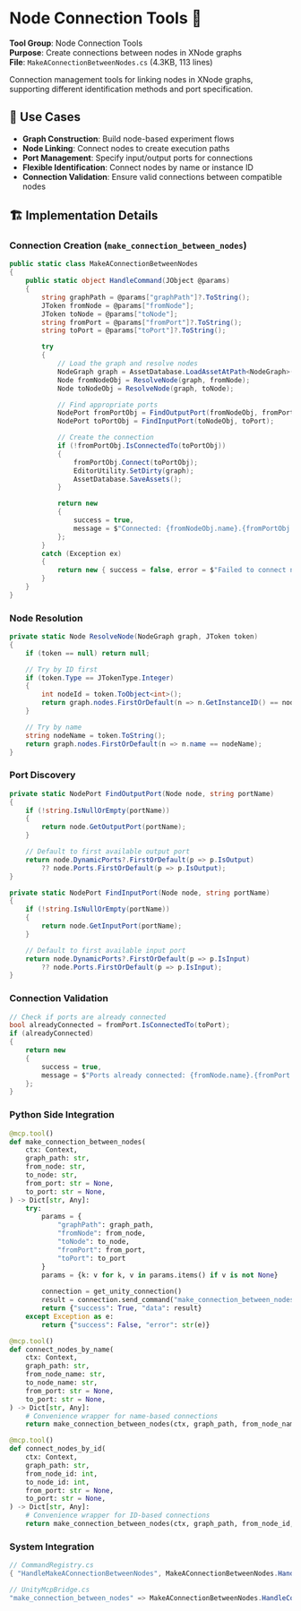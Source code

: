 # Node Connection Tools 🔗

**Tool Group**: Node Connection Tools  
**Purpose**: Create connections between nodes in XNode graphs  
**File**: `MakeAConnectionBetweenNodes.cs` (4.3KB, 113 lines)

Connection management tools for linking nodes in XNode graphs, supporting different identification methods and port specification.

## 🎯 Use Cases

- **Graph Construction**: Build node-based experiment flows
- **Node Linking**: Connect nodes to create execution paths
- **Port Management**: Specify input/output ports for connections
- **Flexible Identification**: Connect nodes by name or instance ID
- **Connection Validation**: Ensure valid connections between compatible nodes

## 🏗️ Implementation Details

### Connection Creation (`make_connection_between_nodes`)
```csharp
public static class MakeAConnectionBetweenNodes
{
    public static object HandleCommand(JObject @params)
    {
        string graphPath = @params["graphPath"]?.ToString();
        JToken fromNode = @params["fromNode"];
        JToken toNode = @params["toNode"];
        string fromPort = @params["fromPort"]?.ToString();
        string toPort = @params["toPort"]?.ToString();

        try
        {
            // Load the graph and resolve nodes
            NodeGraph graph = AssetDatabase.LoadAssetAtPath<NodeGraph>(graphPath);
            Node fromNodeObj = ResolveNode(graph, fromNode);
            Node toNodeObj = ResolveNode(graph, toNode);

            // Find appropriate ports
            NodePort fromPortObj = FindOutputPort(fromNodeObj, fromPort);
            NodePort toPortObj = FindInputPort(toNodeObj, toPort);

            // Create the connection
            if (!fromPortObj.IsConnectedTo(toPortObj))
            {
                fromPortObj.Connect(toPortObj);
                EditorUtility.SetDirty(graph);
                AssetDatabase.SaveAssets();
            }

            return new
            {
                success = true,
                message = $"Connected: {fromNodeObj.name}.{fromPortObj.fieldName} -> {toNodeObj.name}.{toPortObj.fieldName}"
            };
        }
        catch (Exception ex)
        {
            return new { success = false, error = $"Failed to connect nodes: {ex.Message}" };
        }
    }
}
```

### Node Resolution
```csharp
private static Node ResolveNode(NodeGraph graph, JToken token)
{
    if (token == null) return null;

    // Try by ID first
    if (token.Type == JTokenType.Integer)
    {
        int nodeId = token.ToObject<int>();
        return graph.nodes.FirstOrDefault(n => n.GetInstanceID() == nodeId);
    }

    // Try by name
    string nodeName = token.ToString();
    return graph.nodes.FirstOrDefault(n => n.name == nodeName);
}
```

### Port Discovery
```csharp
private static NodePort FindOutputPort(Node node, string portName)
{
    if (!string.IsNullOrEmpty(portName))
    {
        return node.GetOutputPort(portName);
    }

    // Default to first available output port
    return node.DynamicPorts?.FirstOrDefault(p => p.IsOutput)
        ?? node.Ports.FirstOrDefault(p => p.IsOutput);
}

private static NodePort FindInputPort(Node node, string portName)
{
    if (!string.IsNullOrEmpty(portName))
    {
        return node.GetInputPort(portName);
    }

    // Default to first available input port
    return node.DynamicPorts?.FirstOrDefault(p => p.IsInput)
        ?? node.Ports.FirstOrDefault(p => p.IsInput);
}
```

### Connection Validation
```csharp
// Check if ports are already connected
bool alreadyConnected = fromPort.IsConnectedTo(toPort);
if (alreadyConnected)
{
    return new
    {
        success = true,
        message = $"Ports already connected: {fromNode.name}.{fromPort.fieldName} -> {toNode.name}.{toPort.fieldName}"
    };
}
```

### Python Side Integration
```python
@mcp.tool()
def make_connection_between_nodes(
    ctx: Context,
    graph_path: str,
    from_node: str,
    to_node: str,
    from_port: str = None,
    to_port: str = None,
) -> Dict[str, Any]:
    try:
        params = {
            "graphPath": graph_path,
            "fromNode": from_node,
            "toNode": to_node,
            "fromPort": from_port,
            "toPort": to_port
        }
        params = {k: v for k, v in params.items() if v is not None}
        
        connection = get_unity_connection()
        result = connection.send_command("make_connection_between_nodes", params)
        return {"success": True, "data": result}
    except Exception as e:
        return {"success": False, "error": str(e)}

@mcp.tool()
def connect_nodes_by_name(
    ctx: Context,
    graph_path: str,
    from_node_name: str,
    to_node_name: str,
    from_port: str = None,
    to_port: str = None,
) -> Dict[str, Any]:
    # Convenience wrapper for name-based connections
    return make_connection_between_nodes(ctx, graph_path, from_node_name, to_node_name, from_port, to_port)

@mcp.tool()
def connect_nodes_by_id(
    ctx: Context,
    graph_path: str,
    from_node_id: int,
    to_node_id: int,
    from_port: str = None,
    to_port: str = None,
) -> Dict[str, Any]:
    # Convenience wrapper for ID-based connections
    return make_connection_between_nodes(ctx, graph_path, from_node_id, to_node_id, from_port, to_port)
```

### System Integration
```csharp
// CommandRegistry.cs
{ "HandleMakeAConnectionBetweenNodes", MakeAConnectionBetweenNodes.HandleCommand },

// UnityMcpBridge.cs
"make_connection_between_nodes" => MakeAConnectionBetweenNodes.HandleCommand(paramsObject),
```
